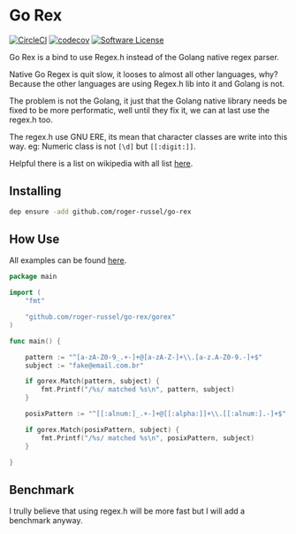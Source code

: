 # Go Rex

[![CircleCI](https://circleci.com/gh/roger-russel/go-rex/tree/master.svg?style=shield)](https://circleci.com/gh/roger-russel/go-rex/tree/master)
[![codecov](https://codecov.io/gh/roger-russel/go-rex/branch/master/graph/badge.svg)](https://codecov.io/gh/roger-russel/go-rex)
[![Software License](https://img.shields.io/github/license/roger-russel/go-rex)](LICENSE.md)

Go Rex is a bind to use Regex.h instead of the Golang native regex parser.

Native Go Regex is quit slow, it looses to almost all other languages, why? Because the other languages are using Regex.h lib into it and Golang is not.

The problem is not the Golang, it just that the Golang native library needs be fixed to be more performatic, well until they fix it, we can at last use the regex.h too.

The regex.h use GNU ERE, its mean that character classes are write into this way.
eg: Numeric class is not ```[\d]``` but ```[[:digit:]]```.

Helpful there is a list on wikipedia with all list [here](https://en.wikipedia.org/wiki/Regular_expression#Character_classes]).

## Installing

```sh
dep ensure -add github.com/roger-russel/go-rex
```

## How Use

All examples can be found [here](./docs/examples).

```go
package main

import (
	"fmt"

	"github.com/roger-russel/go-rex/gorex"
)

func main() {

	pattern := "^[a-zA-Z0-9_.+-]+@[a-zA-Z-]+\\.[a-z.A-Z0-9.-]+$"
	subject := "fake@email.com.br"

	if gorex.Match(pattern, subject) {
		fmt.Printf("/%s/ matched %s\n", pattern, subject)
	}

	posixPattern := "^[[:alnum:]_.+-]+@[[:alpha:]]+\\.[[:alnum:].-]+$"

	if gorex.Match(posixPattern, subject) {
		fmt.Printf("/%s/ matched %s\n", posixPattern, subject)
	}

}
```

## Benchmark

I trully believe that using regex.h will be more fast but I will add a benchmark anyway.
